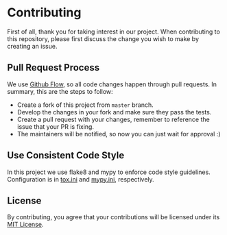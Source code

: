 # Contributing

First of all, thank you for taking interest in our project. When contributing to this repository, please first discuss the change you wish to make by creating an issue.

## Pull Request Process

We use [Github Flow](https://guides.github.com/introduction/flow/index.html), so all code changes happen through pull requests. In summary, this are the steps to follow:
- Create a fork of this project from `master` branch.
- Develop the changes in your fork and make sure they pass the tests.
- Create a pull request with your changes, remember to reference the issue that your PR is fixing.
- The maintainers will be notified, so now you can just wait for approval :)

## Use Consistent Code Style

In this project we use flake8 and mypy to enforce code style guidelines. Configuration is in [tox.ini](./tox.ini) and [mypy.ini](./mypy.ini), respectively.

## License

By contributing, you agree that your contributions will be licensed under its [MIT License](https://opensource.org/licenses/MIT).